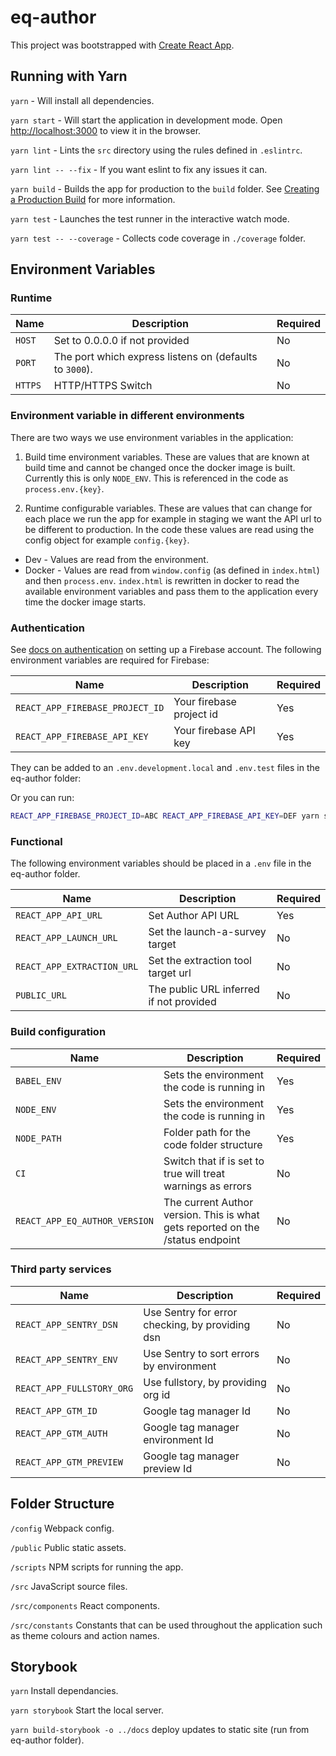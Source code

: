 # eq-author

This project was bootstrapped with [Create React App](https://github.com/facebook/create-react-app).

## Running with Yarn

`yarn` - Will install all dependencies.

`yarn start` - Will start the application in development mode. Open <http://localhost:3000> to view it in the browser.

`yarn lint` - Lints the `src` directory using the rules defined in `.eslintrc`.

`yarn lint -- --fix` - If you want eslint to fix any issues it can.

`yarn build` - Builds the app for production to the `build` folder. See [Creating a Production Build](https://facebook.github.io/create-react-app/docs/production-build) for more information.

`yarn test` - Launches the test runner in the interactive watch mode.

`yarn test -- --coverage` - Collects code coverage in `./coverage` folder.

## Environment Variables

### Runtime

| Name    | Description                                             | Required |
| ------- | ------------------------------------------------------- | -------- |
| `HOST`  | Set to 0.0.0.0 if not provided                          | No       |
| `PORT`  | The port which express listens on (defaults to `3000`). | No       |
| `HTTPS` | HTTP/HTTPS Switch                                       | No       |

### Environment variable in different environments

There are two ways we use environment variables in the application:

1.  Build time environment variables. These are values that are known at build
    time and cannot be changed once the docker image is built. Currently this
    is only `NODE_ENV`. This is referenced in the code as `process.env.{key}`.

2.  Runtime configurable variables. These are values that can change for each place we run the app for example in staging we want the API url to be different to production. In the code these values are read using the config object for example `config.{key}`.

- Dev - Values are read from the environment.
- Docker - Values are read from `window.config` (as defined in `index.html`) and then `process.env`. `index.html` is rewritten in docker to read the available environment variables and pass them to the application every time the docker image starts.

### Authentication

See [docs on authentication](../docs/AUTHENTICATION.md) on setting up a Firebase account. The following environment variables are required for Firebase:

| Name                            | Description              | Required |
| ------------------------------- | ------------------------ | -------- |
| `REACT_APP_FIREBASE_PROJECT_ID` | Your firebase project id | Yes      |
| `REACT_APP_FIREBASE_API_KEY`    | Your firebase API key    | Yes      |

They can be added to an `.env.development.local` and `.env.test` files in the eq-author folder:

Or you can run:

```bash
REACT_APP_FIREBASE_PROJECT_ID=ABC REACT_APP_FIREBASE_API_KEY=DEF yarn start
```

### Functional

The following environment variables should be placed in a `.env` file in the eq-author folder.

| Name                       | Description                             | Required |
| -------------------------- | --------------------------------------- | -------- |
| `REACT_APP_API_URL`        | Set Author API URL                      | Yes      |
| `REACT_APP_LAUNCH_URL`     | Set the launch-a-survey target          | No       |
| `REACT_APP_EXTRACTION_URL` | Set the extraction tool target url      | No       |
| `PUBLIC_URL`               | The public URL inferred if not provided | No       |

### Build configuration

| Name                          | Description                                                                    | Required |
| ----------------------------- | ------------------------------------------------------------------------------ | -------- |
| `BABEL_ENV`                   | Sets the environment the code is running in                                    | Yes      |
| `NODE_ENV`                    | Sets the environment the code is running in                                    | Yes      |
| `NODE_PATH`                   | Folder path for the code folder structure                                      | Yes      |
| `CI`                          | Switch that if is set to true will treat warnings as errors                    | No       |
| `REACT_APP_EQ_AUTHOR_VERSION` | The current Author version. This is what gets reported on the /status endpoint | No       |

### Third party services

| Name                      | Description                                     | Required |
|---------------------------|-------------------------------------------------|----------|
| `REACT_APP_SENTRY_DSN`    | Use Sentry for error checking, by providing dsn | No       |
| `REACT_APP_SENTRY_ENV`    | Use Sentry to sort errors by environment        | No       |
| `REACT_APP_FULLSTORY_ORG` | Use fullstory, by providing org id              | No       |
| `REACT_APP_GTM_ID`        | Google tag manager Id                           | No       |
| `REACT_APP_GTM_AUTH`      | Google tag manager environment Id               | No       |
| `REACT_APP_GTM_PREVIEW`   | Google tag manager preview Id                   | No       |

## Folder Structure

`/config` Webpack config.

`/public` Public static assets.

`/scripts` NPM scripts for running the app.

`/src` JavaScript source files.

`/src/components` React components.

`/src/constants` Constants that can be used throughout the application such as
theme colours and action names.

## Storybook

`yarn` Install dependancies.

`yarn storybook` Start the local server.

`yarn build-storybook -o ../docs` deploy updates to static site (run from eq-author folder).
